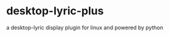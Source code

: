 desktop-lyric-plus
==================

a desktop-lyric display plugin for linux and powered by python
